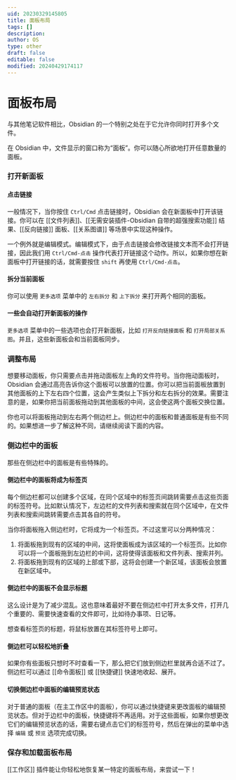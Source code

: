 ```yaml
---
uid: 20230329145805
title: 面板布局
tags: []
description: 
author: OS
type: other
draft: false
editable: false
modified: 20240429174117
---
```


# 面板布局

与其他笔记软件相比，Obsidian 的一个特别之处在于它允许你同时打开多个文件。

在 Obsidian 中，文件显示的窗口称为“面板”。你可以随心所欲地打开任意数量的面板。

### 打开新面板

#### 点击链接

一般情况下，当你按住 `Ctrl/Cmd` 点击链接时，Obsidian 会在新面板中打开该链接。你可以在 [[文件列表]]、[[无需安装插件-Obsidian 自带的超强搜索功能]] 结果、[[反向链接]] 面板、[[关系图谱]] 等场景中实现这种操作。

一个例外就是编辑模式。编辑模式下，由于点击链接会修改链接文本而不会打开链接，因此我们用 `Ctrl/Cmd-点击` 操作代表打开链接这个动作。所以，如果你想在新面板中打开链接的话，就需要按住 `shift` 再使用 `Ctrl/Cmd-点击`。

#### 拆分当前面板

你可以使用 `更多选项` 菜单中的 `左右拆分` 和 `上下拆分` 来打开两个相同的面板。

#### 一些会自动打开新面板的操作

`更多选项` 菜单中的一些选项也会打开新面板，比如 `打开反向链接面板` 和 `打开局部关系图`。并且，这些新面板会和当前面板同步。

### 调整布局

想要移动面板，你只需要点击并拖动面板左上角的文件符号。当你拖动面板时，Obsidian 会通过高亮告诉你这个面板可以放置的位置。你可以把当前面板放置到其他面板的上下左右四个位置，这会产生类似上下拆分和左右拆分的效果。需要注意的是，如果你把当前面板拖动到其他面板的中间，这会使这两个面板交换位置。

你也可以将面板拖动到左右两个侧边栏上。侧边栏中的面板和普通面板是有些不同的。如果想进一步了解这种不同，请继续阅读下面的内容。

### 侧边栏中的面板

那些在侧边栏中的面板是有些特殊的。

#### 侧边栏中的面板将成为标签页

每个侧边栏都可以创建多个区域，在同个区域中的标签页间跳转需要点击这些页面的标签符号。比如默认情况下，左边栏的文件列表和搜索就在同个区域中，在文件列表和搜索间跳转需要点击其各自的符号。

当你将面板拖入侧边栏时，它将成为一个标签页。不过这里可以分两种情况：

1. 将面板拖到现有的区域的中间，这将使面板成为该区域的一个标签页。比如你可以将一个面板拖到左边栏的中间，这将使得该面板和文件列表、搜索并列。
2. 将面板拖到现有的区域的上部或下部，这将会创建一个新区域，该面板会放置在新区域中。

#### 侧边栏中的面板不会显示标题

这么设计是为了减少混乱。这也意味着最好不要在侧边栏中打开太多文件，打开几个重要的、需要快速查看的文件即可，比如待办事项、日记等。

想查看标签页的标题，将鼠标放置在其标签符号上即可。

#### 侧边栏可以轻松地折叠

如果你有些面板只想时不时查看一下，那么把它们放到侧边栏里就再合适不过了。侧边栏可以通过 [[命令面板]] 或 [[快捷键]] 快速地收起、展开。

#### 切换侧边栏中面板的编辑预览状态

对于普通的面板（在主工作区中的面板），你可以通过快捷键来更改面板的编辑预览状态。但对于边栏中的面板，快捷键将不再适用。对于这些面板，如果你想更改它们的编辑预览状态的话，需要右键点击它们的标签符号，然后在弹出的菜单中选择 `编辑` 或 `预览` 选项完成切换。

### 保存和加载面板布局

[[工作区]] 插件能让你轻松地恢复某一特定的面板布局，来尝试一下！